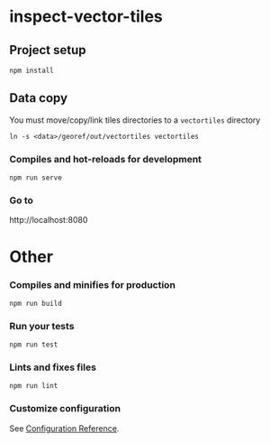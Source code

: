# inspect-vector-tiles

## Project setup
```
npm install
```

## Data copy

You must move/copy/link tiles directories to a `vectortiles` directory
```
ln -s <data>/georef/out/vectortiles vectortiles
```

### Compiles and hot-reloads for development
```
npm run serve
```

### Go to

http://localhost:8080

# Other

### Compiles and minifies for production
```
npm run build
```

### Run your tests
```
npm run test
```

### Lints and fixes files
```
npm run lint
```

### Customize configuration
See [Configuration Reference](https://cli.vuejs.org/config/).
